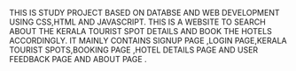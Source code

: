 THIS IS STUDY PROJECT BASED ON DATABSE AND WEB DEVELOPMENT USING CSS,HTML AND JAVASCRIPT.
THIS IS A WEBSITE TO SEARCH ABOUT THE KERALA TOURIST SPOT DETAILS AND BOOK THE HOTELS ACCORDINGLY.
IT MAINLY CONTAINS SIGNUP PAGE ,LOGIN PAGE,KERALA TOURIST SPOTS,BOOKING PAGE ,HOTEL DETAILS PAGE AND USER FEEDBACK PAGE AND ABOUT PAGE .
